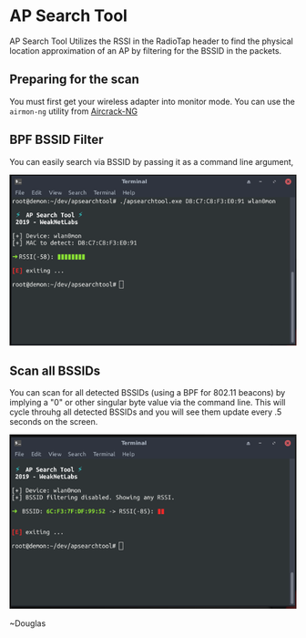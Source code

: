 # AP Search Tool
AP Search Tool
Utilizes the RSSI in the RadioTap header to find the physical location approximation of an AP by filtering for the BSSID in the packets.
## Preparing for the scan
You must first get your wireless adapter into monitor mode. You can use the ```airmon-ng``` utility from [Aircrack-NG](https://github.com/aircrack-ng/aircrack-ng)
## BPF BSSID Filter
You can easily search via BSSID by passing it as a command line argument,

![Screenshot of Filter Search](screenshot_scan_filter.png)
## Scan all BSSIDs
You can scan for all detected BSSIDs (using a BPF for 802.11 beacons) by implying a "0" or other singular byte value via the command line. This will cycle throuhg all detected BSSIDs and you will see them update every .5 seconds on the screen.

![Screenshot of All Search](screenshot_scan_all.png)

~Douglas
